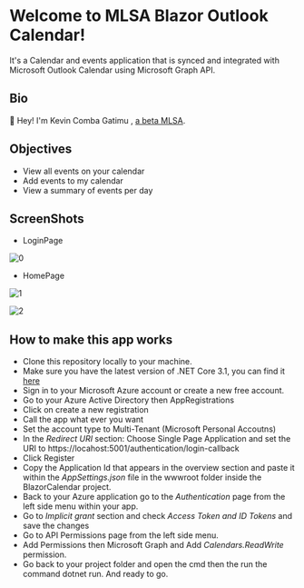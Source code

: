# Welcome to MLSA Blazor Outlook Calendar!
It's a Calendar and events application that is synced and integrated with Microsoft Outlook Calendar using Microsoft Graph API.
## Bio
👋 Hey! I'm Kevin Comba Gatimu , [a beta MLSA](https://studentambassadors.microsoft.com/en-US/studentambassadors/profile/b81411c3-fbca-4a78-86c3-e7360f946b7f).

## Objectives
- View all events on your calendar
- Add events to my calendar
- View a summary of events per day

## ScreenShots
- LoginPage

![0](https://user-images.githubusercontent.com/57180726/222939196-9cf02eb5-1c05-406e-b335-eb705db58d28.PNG)

- HomePage

![1](https://user-images.githubusercontent.com/57180726/222939205-d6365220-fbe8-4aa7-9a40-3dc383328bc4.PNG)

![2](https://user-images.githubusercontent.com/57180726/222939220-722b0366-e47e-4c9c-8a2d-d262fc63a7b2.PNG)


## How to make this app works

 - Clone this repository locally to your machine.
 - Make sure you have the latest version of .NET Core 3.1, you can find it [here](https://dotnet.microsoft.com/download) 
 - Sign in to your Microsoft Azure account or create a new free account.
 - Go to your Azure Active Directory then AppRegistrations 
 - Click on create a new registration
 - Call the app what ever you want 
 - Set the account type to Multi-Tenant (Microsoft Personal Accoutns)
 - In the  *Redirect URI*  section: Choose Single Page Application and set the URI to https://locahost:5001/authentication/login-callback
 - Click Register
 - Copy the Application Id that appears in the overview section and paste it within the *AppSettings.json* file in the wwwroot folder inside the BlazorCalendar project.
 - Back to your Azure application go to the *Authentication* page from the left side menu within your app.
 - Go to *Implicit grant* section and check *Access Token and ID Tokens* and save the changes 
 - Go to API Permissions page from the left side menu.
 - Add Permissions then Microsoft Graph and Add *Calendars.ReadWrite* permission.
 - Go back to your project folder and open the cmd then the run the command dotnet run. 
 And ready to go.


